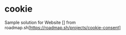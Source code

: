# cookie
Sample solution for Website [] from roadmap.sh[https://roadmap.sh/projects/cookie-consent]
